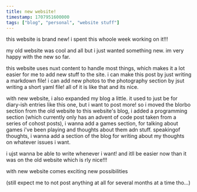 ```yaml
---
title: new website!
timestamp: 1707951600000
tags: ["blog", "personal", "website stuff"]
---
```


this website is brand new! i spent this whoole week working on it!!!

my old website was cool and all but i just wanted something new. im very happy with the new so far.

this website uses nuxt content to handle most things, which makes it a lot easier for me to add new stuff to the site. i can make this post by just writing a markdown file! i can add new photos to the photography section by jsut writing a short yaml file! all of it is like that and its nice.

with new website, i also expanded my blog a little. it used to just be for diary-ish entries like this one, but i want to post more! so i moved the blorbo section from the old website to this website's blog, i added a programming section (which currently only has an advent of code post taken from a series of cohost posts), i wanna add a games section, for talking about games i've been playing and thoughts about them adn stuff. speakingof thoughts, i wanna add a section of the blog for writing about my thoughts on whatever issues i want.

i ujst wanna be able to write whenever i want! and itll be easier now than it was on the old website which is rly nice!!!

with new website comes exciting new possibilities

(still expect me to not post anything at all for several months at a time tho...)
